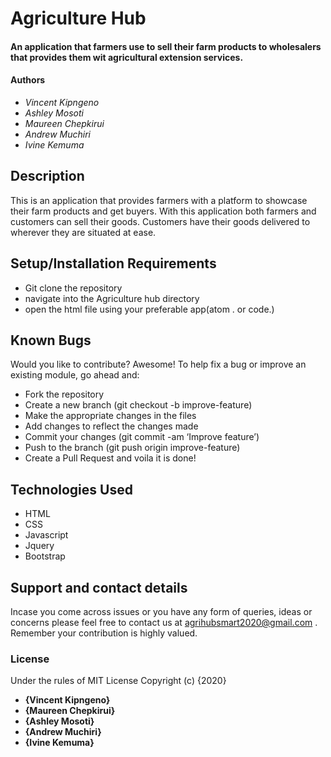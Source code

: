 # Agriculture Hub
#### An application that farmers use to sell their farm products to wholesalers that provides them wit agricultural extension services. 
#### Authors
- *Vincent Kipngeno*
- *Ashley Mosoti*
- *Maureen Chepkirui*
- *Andrew Muchiri*
- *Ivine Kemuma*
## Description
This is an application that provides farmers with a platform to showcase their farm products and get buyers. With this application both farmers and customers can sell their goods. Customers have their goods delivered to wherever they are situated at ease.
## Setup/Installation Requirements
- Git clone the repository
- navigate into the Agriculture hub directory
- open the html file using your preferable app(atom . or code.)
## Known Bugs    
Would you like to contribute? Awesome! 
To help fix a bug or improve an existing module, go ahead and:

- Fork the repository
- Create a new branch (git checkout -b improve-feature)
- Make the appropriate changes in the files
- Add changes to reflect the changes made
- Commit your changes (git commit -am ‘Improve feature’)
- Push to the branch (git push origin improve-feature)
- Create a Pull Request and voila it is done!
## Technologies Used
- HTML
- CSS
- Javascript
- Jquery
- Bootstrap
## Support and contact details
Incase you come across issues or you have any form of queries, ideas or concerns please feel free to contact us at agrihubsmart2020@gmail.com . Remember your contribution is highly valued.
### License
Under the rules of MIT License
Copyright (c) {2020} 
- **{Vincent Kipngeno}** 
- **{Maureen Chepkirui}** 
- **{Ashley Mosoti}** 
- **{Andrew Muchiri}** 
- **{Ivine Kemuma}**
  
